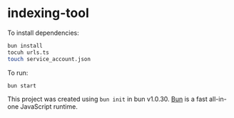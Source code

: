 # indexing-tool

To install dependencies:

```bash
bun install
tocuh urls.ts
touch service_account.json
```

To run:

```bash
bun start
```

This project was created using `bun init` in bun v1.0.30. [Bun](https://bun.sh) is a fast all-in-one JavaScript runtime.
